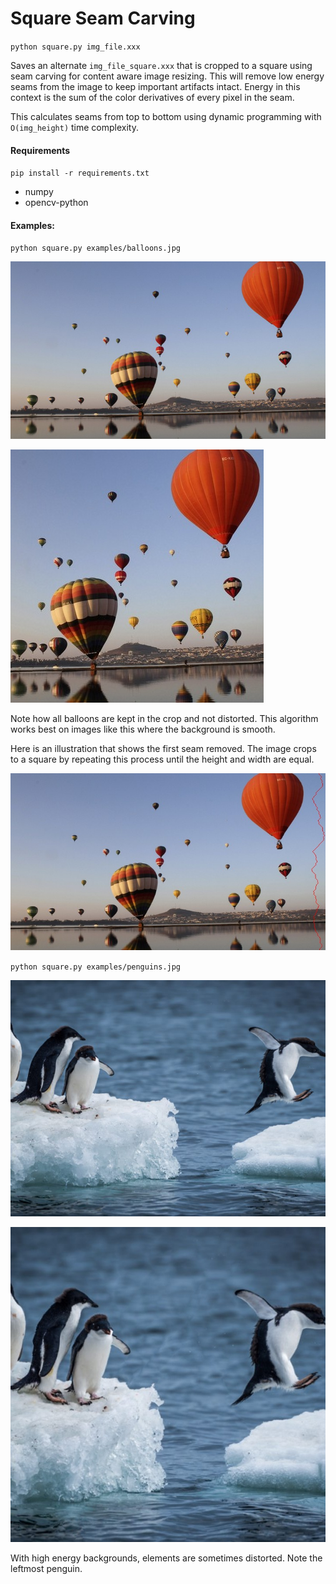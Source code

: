 # Square Seam Carving

`python square.py img_file.xxx`

Saves an alternate `img_file_square.xxx` that is cropped to a square using seam carving for content aware image resizing. This will remove low energy seams from the image to keep important artifacts intact.
Energy in this context is the sum of the color derivatives of every pixel in the seam.

This calculates seams from top to bottom using dynamic programming with `O(img_height)` time complexity.

#### Requirements
`pip install -r requirements.txt`
- numpy
- opencv-python


#### Examples:
`python square.py examples/balloons.jpg`

![original](examples/balloons.jpg)

![square](examples/balloons_square.jpg)

Note how all balloons are kept in the crop and not distorted. This algorithm works best on images like this where the background is smooth.

Here is an illustration that shows the first seam removed. The image crops to a square by repeating this process until the height and width are equal.

![square](examples/balloons_seam.jpg)

`python square.py examples/penguins.jpg`

![original](examples/penguins.jpg)

![square](examples/penguins_square.jpg)

With high energy backgrounds, elements are sometimes distorted. Note the leftmost penguin.
